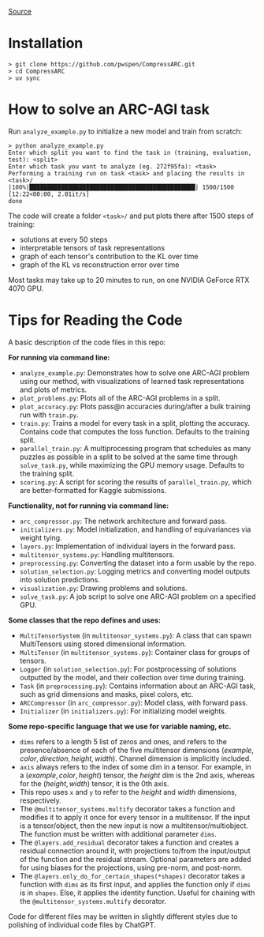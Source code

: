 [Source](https://iliao2345.github.io/blog_posts/arc_agi_without_pretraining/arc_agi_without_pretraining.html#architecture)

# Installation

```
> git clone https://github.com/pwspen/CompressARC.git
> cd CompressARC
> uv sync
```

# How to solve an ARC-AGI task

Run `analyze_example.py` to initialize a new model and train from scratch:
```
> python analyze_example.py
Enter which split you want to find the task in (training, evaluation, test): <split>
Enter which task you want to analyze (eg. 272f95fa): <task>
Performing a training run on task <task> and placing the results in <task>/
|100%|███████████████████████████████████████████████| 1500/1500 [12:22<00:00, 2.01it/s]
done
```

The code will create a folder `<task>/` and put plots there after 1500 steps of training:
- solutions at every 50 steps
- interpretable tensors of task representations
- graph of each tensor's contribution to the KL over time
- graph of the KL vs reconstruction error over time

Most tasks may take up to 20 minutes to run, on one NVIDIA GeForce RTX 4070 GPU.


# Tips for Reading the Code

A basic description of the code files in this repo:

**For running via command line:**
- `analyze_example.py`: Demonstrates how to solve one ARC-AGI problem using our method, with visualizations of learned task representations and plots of metrics.
- `plot_problems.py`: Plots all of the ARC-AGI problems in a split.
- `plot_accuracy.py`: Plots pass@n accuracies during/after a bulk training run with `train.py`.
- `train.py`: Trains a model for every task in a split, plotting the accuracy. Contains code that computes the loss function. Defaults to the training split.
- `parallel_train.py`: A multiprocessing program that schedules as many puzzles as possible in a split to be solved at the same time through `solve_task.py`, while maximizing the GPU memory usage. Defaults to the training split.
- `scoring.py`: A script for scoring the results of `parallel_train.py`, which are better-formatted for Kaggle submissions.

**Functionality, not for running via command line:**
- `arc_compressor.py`: The network architecture and forward pass.
- `initializers.py`: Model initialization, and handling of equivariances via weight tying.
- `layers.py`: Implementation of individual layers in the forward pass.
- `multitensor_systems.py`: Handling multitensors.
- `preprocessing.py`: Converting the dataset into a form usable by the repo.
- `solution_selection.py`: Logging metrics and converting model outputs into solution predictions.
- `visualization.py`: Drawing problems and solutions.
- `solve_task.py`: A job script to solve one ARC-AGI problem on a specified GPU.

**Some classes that the repo defines and uses:**
- `MultiTensorSystem` (in `multitensor_systems.py`): A class that can spawn MultiTensors using stored dimensional information.
- `MultiTensor` (in `multitensor_systems.py`): Container class for groups of tensors.
- `Logger` (in `solution_selection.py`): For postprocessing of solutions outputted by the model, and their collection over time during training.
- `Task` (in `preprocessing.py`): Contains information about an ARC-AGI task, such as grid dimensions and masks, pixel colors, etc.
- `ARCCompressor` (in `arc_compressor.py`): Model class, with forward pass.
- `Initializer` (in `initializers.py`): For initializing model weights.

**Some repo-specific language that we use for variable naming, etc.**
- `dims` refers to a length 5 list of zeros and ones, and refers to the presence/absence of each of the five multitensor dimensions $(example, color, direction, height, width)$. Channel dimension is implicitly included.
- `axis` always refers to the index of some dim in a tensor. For example, in a $(example, color, height)$ tensor, the $height$ dim is the 2nd axis, whereas for the $(height, width)$ tensor, it is the 0th axis.
- This repo uses `x` and `y` to refer to the $height$ and $width$ dimensions, respectively.
- The `@multitensor_systems.multify` decorator takes a function and modifies it to apply it once for every tensor in a multitensor. If the input is a tensor/object, then the new input is now a multitensor/multiobject. The function must be written with additional parameter `dims`.
- The `@layers.add_residual` decorator takes a function and creates a residual connection around it, with projections to/from the input/output of the function and the residual stream. Optional parameters are added for using biases for the projections, using pre-norm, and post-norm.
- The `@layers.only_do_for_certain_shapes(*shapes)` decorator takes a function with `dims` as its first input, and applies the function only if `dims` is in `shapes`. Else, it applies the identity function. Useful for chaining with the `@multitensor_systems.multify` decorator.

Code for different files may be written in slightly different styles due to polishing of individual code files by ChatGPT.


